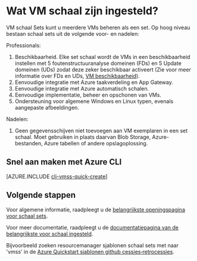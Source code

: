 <properties
    pageTitle="Wat VM schaal zijn ingesteld? | Microsoft Azure"
    description="Meer informatie over VM schaal sets."
    keywords="VM Linux, VM schaal sets" 
    services="virtual-machines-linux"
    documentationCenter=""
    authors="gatneil"
    manager="madhana"
    editor="tysonn"
    tags="azure-resource-manager" />

<tags
    ms.service="virtual-machine-linux"
    ms.workload="infrastructure-services"
    ms.tgt_pltfrm="vm-linux"
    ms.devlang="na"
    ms.topic="article"
    ms.date="03/24/2016"
    ms.author="gatneil"/>

# <a name="what-are-virtual-machine-scale-sets"></a>Wat VM schaal zijn ingesteld?

VM schaal Sets kunt u meerdere VMs beheren als een set. Op hoog niveau bestaan schaal sets uit de volgende voor- en nadelen:

Professionals:

1. Beschikbaarheid. Elke set schaal wordt de VMs in een beschikbaarheid instellen met 5 foutenstructuuranalyse domeinen (FDs) en 5 Update domeinen (UDs) zodat deze zeker beschikbaar activeert (Zie voor meer informatie over FDs en UDs, [VM beschikbaarheid](./virtual-machines-linux-manage-availability.md)). 
2. Eenvoudige integratie met Azure taakverdeling en App Gateway.
3. Eenvoudige integratie met Azure automatisch schalen.
4. Eenvoudige implementatie, beheer en opschonen van VMs.
5. Ondersteuning voor algemene Windows en Linux typen, evenals aangepaste afbeeldingen.

Nadelen:

1. Geen gegevensschijven niet toevoegen aan VM exemplaren in een set schaal. Moet gebruiken in plaats daarvan Blob Storage, Azure-bestanden, Azure tabellen of andere opslagoplossing.

## <a name="quick-create-using-azure-cli"></a>Snel aan maken met Azure CLI

[AZURE.INCLUDE [cli-vmss-quick-create](../../includes/virtual-machines-linux-cli-vmss-quick-create-include.md)]

## <a name="next-steps"></a>Volgende stappen

Voor algemene informatie, raadpleegt u de [belangrijkste openingspagina voor schaal sets](https://azure.microsoft.com/services/virtual-machine-scale-sets/).

Voor meer documentatie, raadpleegt u de [documentatiepagina van de belangrijkste voor schaal ingesteld](../virtual-machine-scale-sets/virtual-machine-scale-sets-overview.md).

Bijvoorbeeld zoeken resourcemanager sjablonen schaal sets met naar 'vmss' in de [Azure Quickstart sjablonen github cessies‑retrocessies](https://github.com/Azure/azure-quickstart-templates).

